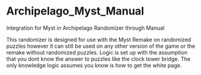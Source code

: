 # Archipelago_Myst_Manual
Integration for Myst in Archipelago Randomizer through Manual

This randomizer is designed for use with the Myst Remake on randomized puzzles however it can still be used on any other version of the game or the remake without randomized puzzles.
Logic is set up with the assumption that you dont know the answer to puzzles like the clock tower bridge. The only knowledge logic assumes you know is how to get the white page.